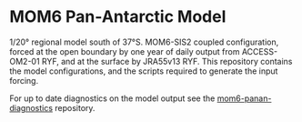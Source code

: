 # MOM6 Pan-Antarctic Model

1/20° regional model south of 37°S. MOM6-SIS2 coupled configuration,
forced at the open boundary by one year of daily output from
ACCESS-OM2-01 RYF, and at the surface by JRA55v13 RYF. This repository
contains the model configurations, and the scripts required to
generate the input forcing.

For up to date diagnostics on the model output see the [mom6-panan-diagnostics](https://github.com/COSIMA/mom6-panan-diagnostics) repository.
